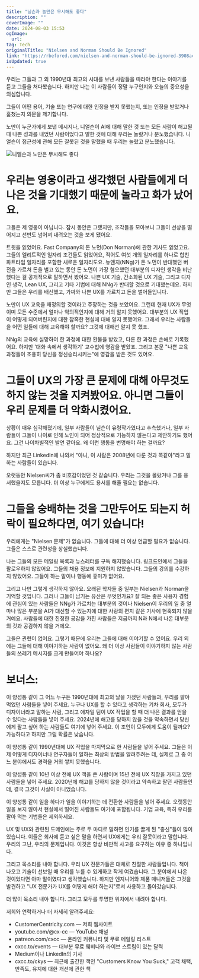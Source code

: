 ```yaml
---
title: "닐슨과 놀만은 무시해도 좋다"
description: ""
coverImage: ""
date: 2024-08-03 15:53
ogImage: 
  url: 
tag: Tech
originalTitle: "Nielsen and Norman Should Be Ignored"
link: "https://rbefored.com/nielsen-and-norman-should-be-ignored-3908aca8085b"
isUpdated: true
---
```






우리는 그들과 그 외 1990년대 최고의 시대를 보낸 사람들을 따라야 한다는 이야기를 듣고 그들을 쳐다봤습니다. 하지만 나는 이 사람들이 정말 누구인지와 오늘의 중요성을 의심합니다.

그들이 어떤 용어, 기술 또는 연구에 대한 인정을 받지 못했는지, 또는 인정을 받았거나 훔쳤는지 의문을 제기합니다.

노만이 누군가에게 보낸 메시지나, 니얼슨이 AI에 대해 말한 것 또는 모든 사람이 해고될 때 나쁜 성과를 내었던 사람이었다고 말한 것에 대해 우리는 놀랐거나 분노했습니다. 니얼슨이 접근성에 관해 모든 잘못된 것을 말했을 때 우리는 놀랐고 분노했습니다.

![니엘슨과 노만은 무시해도 좋다](/assets/img/NielsenandNormanShouldBeIgnored_0.png)

<div class="content-ad"></div>

# 우리는 영웅이라고 생각했던 사람들에게 더 나은 것을 기대했기 때문에 놀라고 화가 났어요.

그들은 제 영웅이 아닙니다. 잠시 동안은 그랬지만, 조각들을 모아보니 그들이 선상을 떨어지고 선반도 넘어져 내려오는 것을 보게 됐어요.

트윗을 읽었어요. Fast Company의 돈 노먼(Don Norman)에 관한 기사도 읽었고요. 그들의 엘리트적인 일자리 조건들도 읽었어요, 적어도 여섯 개의 일자리를 하나로 합친 파트타임 일자리를 포함한 새로운 일자리도요. 뉴앤지(NNg)가 돈 노먼이 반대했던 버전을 가르쳐 돈을 벌고 있는 동안 돈 노먼이 가장 혐오했던 대부분의 디자인 생각을 비난했다는 걸 공개적으로 말하면서 봤어요. 나쁜 UX 기술, 간소화된 UX 기술, 그리고 디자인 생각, Lean UX, 그리고 기타 기법에 대해 NNg가 반대할 것으로 기대했는데요. 하지만 그들은 우리를 배신했고, 가짜와 나쁜 UX를 가르치고 돈을 벌어들입니다.

<div class="content-ad"></div>

노만이 UX 교육을 재정의할 것이라고 주장하는 것을 보았어요. 그런데 현재 UX가 무엇이며 모든 수준에서 얼마나 악의적인지에 대해 거의 알지 못했어요. 대부분의 UX 직업이 어떻게 되어버린지에 대한 참혹한 현실에 대해 알지 못했어요. 그래서 우리는 사람들을 어떤 일들에 대해 교육해야 할까요? 그것에 대해선 알지 못 했죠.

NNg의 교육에 실망하여 한 과정에 대한 환불을 받았고, 다른 한 과정은 손해로 기록했어요. 하지만 '대화 속에서 생각하기' 교수법에 영감을 받았죠. 그리고 본문 "나쁜 교육 과정들이 조용히 당신을 정신승리시키는"에 영감을 받은 것도 있어요.

# 그들이 UX의 가장 큰 문제에 대해 아무것도 하지 않는 것을 지켜봤어요. 아니면 그들이 우리 문제를 더 악화시켰어요.

상황이 매우 심각해졌기에, 일부 사람들이 닐슨이 유령작가였다고 추측했거나, 일부 사람들이 그들이 나이로 인해 노인이 되어 정상적으로 기능하지 않는다고 제안하기도 했어요. 그건 나이차별적인 발언 같아요. 왜 이런 행동을 변명해야 하는 걸까요?

<div class="content-ad"></div>

하지만 최근 LinkedIn에 나와서 "아니, 이 사람은 2008년에 다룬 것과 똑같아"라고 말하는 사람들이 있습니다.

오랫동안 Nielsen씨가 좀 비호감이었던 것 같습니다. 우리는 그것을 몰랐거나 그를 용서했을지도 모릅니다. 더 이상 누구에게도 용서를 해줄 필요는 없습니다.

# 그들을 숭배하는 것을 그만두어도 되는지 허락이 필요하다면, 여기 있습니다!

우리에게는 "Nielsen 문제"가 없습니다. 그들에 대해 더 이상 언급할 필요가 없습니다. 그들은 스스로 관련성을 상실했습니다.

<div class="content-ad"></div>

나는 그들의 모든 메일링 목록과 뉴스레터를 구독 해지했습니다. 링크드인에서 그들을 팔로우하지 않았어요. 그들의 채용 정보에 지원하지 않았습니다. 그들의 강의를 수강하지 않았어요. 그들이 하는 말이나 행동에 흥미가 없어요.

그리고 나만 그렇게 생각하지 않아요. 오래된 학자들 중 일부는 Nielsen과 Norman을 기억할 것입니다. 그러나 그들이 남기는 유산은 무엇인가요? 잘 되는 좋은 사용자 경험에 관심이 있는 사람들은 NNg가 가르치는 대부분의 것이나 Nielsen이 우리의 일 중 얼마나 많은 부분을 AI가 대신할 수 있는지에 대한 사랑의 편지 같은 기사에 현혹되지 않을 거예요. 사람들에 대한 진정한 공감을 가진 사람들은 지금까지 N과 N에서 나온 대부분의 것과 공감하지 않을 거에요.

그들은 관련이 없어요. 그렇기 때문에 우리는 그들에 대해 이야기할 수 있어요. 우리 외에는 그들에 대해 이야기하는 사람이 없어요. 왜 더 이상 사람들이 이야기하지 않는 사람들의 쓰레기 메시지를 크게 만들어야 하나요?

# 보너스:

<div class="content-ad"></div>

이 양성통 같이 그 어느 누구든 1990년대에 최고의 날을 가졌던 사람들과, 우리를 팔아 먹었던 사람들을 넣어 주세요. 누구나 UX를 할 수 있다고 생각하는 기차 회사, 모두가 디자이너라고 말하는 사람, 그리고 애자일 팀이 UX 작업을 할 때 더 나은 결과를 얻을 수 있다는 사람들을 넣어 주세요. 2024년에 해고를 당하지 않을 것을 약속하면서 당신에게 팔고 싶어 하는 사람들도 여기에 넣어 주세요. 이 조언이 모두에게 도움이 될까요? 가능하다고 하지만 그럴 확률은 낮습니다.

이 양성통 같이 1990년대에 UX 작업을 마지막으로 한 사람들을 넣어 주세요. 그들은 이제 어떻게 디자이너나 연구자들이 일하는 최상의 방법을 알려주려는 데, 실제로 그 중 어느 분야에서도 경력을 거의 쌓지 못했습니다.

이 양성통 같이 10년 이상 전에 UX 책을 쓴 사람이며 15년 전에 UX 직장을 가지고 있던 사람들을 넣어 주세요. 2020년에 해고를 당하지 않을 것이라고 약속하고 팔던 사람들인데, 결국 그것이 사실이 아니었습니다.

이 양성통 같이 일을 하다가 일을 이야기하는 데 전환한 사람들을 넣어 주세요. 오랫동안 일을 보지 않아서 현실에서 떨어진 사람들도 여기에 포함됩니다. 기업 교육, 특히 우리를 팔아 먹는 기법들은 제외하세요.

<div class="content-ad"></div>

UX 및 UX와 관련된 도메인에는 주로 두 마디로 말하면 인기를 끌게 된 "충신"들이 많이 있습니다. 이들은 회사에 듣고 싶은 말을 하면서 UX에게는 우리 잘못이라고 말합니다. 우리의 고난, 우리의 문제입니다. 이것은 항상 비판적 사고를 요구하는 이유 중 하나입니다.

그리고 목소리를 내야 합니다. 우리 UX 전문가들은 대체로 친절한 사람들입니다. 책이 나오고 기술이 선보일 때 우리를 누를 수 있게하고 작게 여겼습니다. 그 분야에서 나온 것이었다면 아마 말이였다고 생각했습니다. 하지만 엔지니어와 제품 매니저들은 그것을 발견하고 "UX 전문가가 UX를 어떻게 해야 하는지"로서 사용하고 돌아갔습니다.

더 많이 목소리 내야 합니다. 그리고 모두를 투명한 위치에서 내려야 합니다.

저희와 연락하거나 더 자세히 알려주세요:

<div class="content-ad"></div>

- CustomerCentricity.com — 저희 웹사이트
- youtube.com/@cx-cc — YouTube 채널
- patreon.com/cxcc — 온라인 커뮤니티 및 무료 메일링 리스트
- cxcc.to/events — 대부분 무료 웨비나와 라이브 스트림이 있는 달력
- Medium이나 LinkedIn의 기사
- cxcc.to/ckys — 최근에 출간한 책인 "Customers Know You Suck," 고객 채택, 만족도, 유지에 대한 개선에 관한 책

